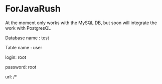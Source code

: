 # ForJavaRush
At the moment only works with the MySQL DB, but soon will integrate the work with PostgresQL

Database name : test 

Table name : user

login: root

password: root

url: /*
